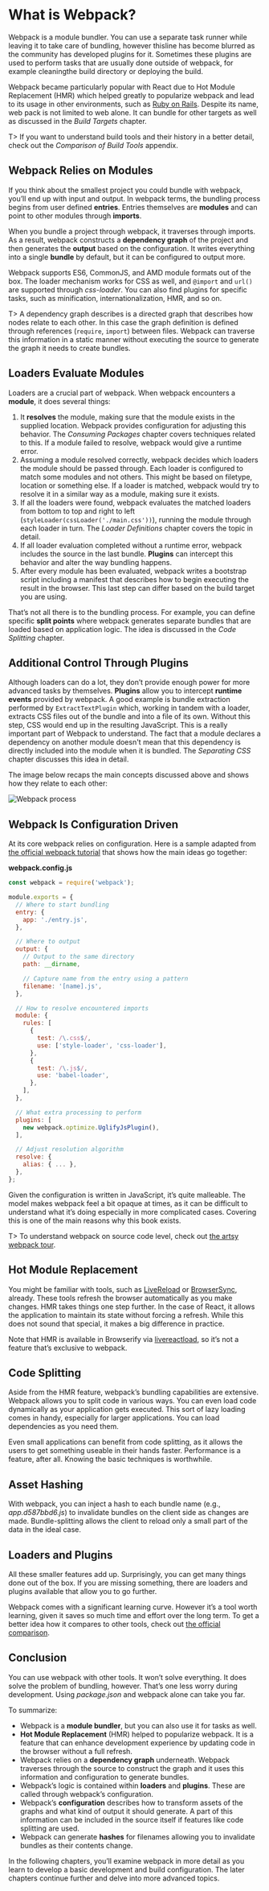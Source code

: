 # What is Webpack?

Webpack is a module bundler. You can use a separate task runner while leaving it to take care of bundling, however thisline has become blurred as the community has developed plugins for it. Sometimes these plugins are used to perform tasks that are usually done outside of webpack, for example cleaningthe build directory or deploying the build.

Webpack became particularly popular with React due to Hot Module Replacement (HMR) which helped greatly to popularize webpack and lead to its usage in other environments, such as [Ruby on Rails](https://github.com/rails/webpacker). Despite its name, web pack is not limited to web alone. It can bundle for other targets as well as discussed in the *Build Targets* chapter.

T> If you want to understand build tools and their history in a better detail, check out the *Comparison of Build Tools* appendix.

## Webpack Relies on Modules

If you think about the smallest project you could bundle with webpack, you’ll end up with input and output. In webpack terms, the bundling process begins from user defined **entries**. Entries themselves are **modules** and can point to other modules through **imports**.

When you bundle a project through webpack, it traverses through imports. As a result, webpack constructs a **dependency graph** of the project and then generates the **output** based on the configuration. It writes everything into a single **bundle** by default, but it can be configured to output more.

Webpack supports ES6, CommonJS, and AMD module formats out of the box. The loader mechanism works for CSS as well, and `@import` and `url()` are supported through *css-loader*. You can also find plugins for specific tasks, such as minification, internationalization, HMR, and so on.

T> A dependency graph describes is a directed graph that describes how nodes relate to each other. In this case the graph definition is defined through references (`require`, `import`) between files. Webpack can traverse this information in a static manner without executing the source to generate the graph it needs to create bundles.

## Loaders Evaluate Modules

Loaders are a crucial part of webpack. When webpack encounters a **module**, it does several things:

1. It **resolves** the module, making sure that the module exists in the supplied location. Webpack provides configuration for adjusting this behavior. The *Consuming Packages* chapter covers techniques related to this. If a module failed to resolve, webpack would give a runtime error.
2. Assuming a module resolved correctly, webpack decides which loaders the module should be passed through. Each loader is configured to match some modules and not others. This might be based on filetype, location or something else. If a loader is matched, webpack would try to resolve it in a similar way as a module, making sure it exists.
3. If all the loaders were found, webpack evaluates the matched loaders from bottom to top and right to left (`styleLoader(cssLoader('./main.css'))`), running the module through each loader in turn. The *Loader Definitions* chapter covers the topic in detail.
4. If all loader evaluation completed without a runtime error, webpack includes the source in the last bundle. **Plugins** can intercept this behavior and alter the way bundling happens.
5. After every module has been evaluated, webpack writes a bootstrap script including a manifest that describes how to begin executing the result in the browser. This last step can differ based on the build target you are using.

That’s not all there is to the bundling process. For example, you can define specific **split points** where webpack generates separate bundles that are loaded based on application logic. The idea is discussed in the *Code Splitting* chapter.

## Additional Control Through Plugins

Although loaders can do a lot, they don’t provide enough power for more advanced tasks by themselves. **Plugins** allow you to intercept **runtime events** provided by webpack. A good example is bundle extraction performed by `ExtractTextPlugin` which, working in tandem with a loader, extracts CSS files out of the bundle and into a file of its own. Without this step, CSS would end up in the resulting JavaScript. This is a really important part of Webpack to understand. The fact that a module declares a dependency on another module doesn't mean that this dependency is directly included into the module when it is bundled. The *Separating CSS* chapter discusses this idea in detail. 

The image below recaps the main concepts discussed above and shows how they relate to each other:

![Webpack process](images/webpack-process.png)

## Webpack Is Configuration Driven

At its core webpack relies on configuration. Here is a sample adapted from [the official webpack tutorial](https://webpack.js.org/get-started/) that shows how the main ideas go together:

**webpack.config.js**

```javascript
const webpack = require('webpack');

module.exports = {
  // Where to start bundling
  entry: {
    app: './entry.js',
  },

  // Where to output
  output: {
    // Output to the same directory
    path: __dirname,

    // Capture name from the entry using a pattern
    filename: '[name].js',
  },

  // How to resolve encountered imports
  module: {
    rules: [
      {
        test: /\.css$/,
        use: ['style-loader', 'css-loader'],
      },
      {
        test: /\.js$/,
        use: 'babel-loader',
      },
    ],
  },

  // What extra processing to perform
  plugins: [
    new webpack.optimize.UglifyJsPlugin(),
  ],

  // Adjust resolution algorithm
  resolve: {
    alias: { ... },
  },
};
```

Given the configuration is written in JavaScript, it’s quite malleable. The model makes webpack feel a bit opaque at times, as it can be difficult to understand what it’s doing especially in more complicated cases. Covering this is one of the main reasons why this book exists.

T> To understand webpack on source code level, check out [the artsy webpack tour](https://github.com/TheLarkInn/artsy-webpack-tour).

## Hot Module Replacement

You might be familiar with tools, such as [LiveReload](http://livereload.com/) or [BrowserSync](http://www.browsersync.io/), already. These tools refresh the browser automatically as you make changes. HMR takes things one step further. In the case of React, it allows the application to maintain its state without forcing a refresh. While this does not sound that special, it makes a big difference in practice.

Note that HMR is available in Browserify via [livereactload](https://github.com/milankinen/livereactload), so it’s not a feature that’s exclusive to webpack.

## Code Splitting

Aside from the HMR feature, webpack’s bundling capabilities are extensive. Webpack allows you to split code in various ways. You can even load code dynamically as your application gets executed. This sort of lazy loading comes in handy, especially for larger applications. You can load dependencies as you need them.

Even small applications can benefit from code splitting, as it allows the users to get something useable in their hands faster. Performance is a feature, after all. Knowing the basic techniques is worthwhile.

## Asset Hashing

With webpack, you can inject a hash to each bundle name (e.g., *app.d587bbd6.js*) to invalidate bundles on the client side as changes are made. Bundle-splitting allows the client to reload only a small part of the data in the ideal case.

## Loaders and Plugins

All these smaller features add up. Surprisingly, you can get many things done out of the box. If you are missing something, there are loaders and plugins available that allow you to go further.

Webpack comes with a significant learning curve. However it’s a tool worth learning, given it saves so much time and effort over the long term. To get a better idea how it compares to other tools, check out [the official comparison](https://webpack.js.org/get-started/why-webpack/#comparison).

## Conclusion

You can use webpack with other tools. It won’t solve everything. It does solve the problem of bundling, however. That’s one less worry during development. Using *package.json* and webpack alone can take you far.

To summarize:

* Webpack is a **module bundler**, but you can also use it for tasks as well.
* **Hot Module Replacement** (HMR) helped to popularize webpack. It is a feature that can enhance development experience by updating code in the browser without a full refresh.
* Webpack relies on a **dependency graph** underneath. Webpack traverses through the source to construct the graph and it uses this information and configuration to generate bundles.
* Webpack’s logic is contained within **loaders** and **plugins**. These are called through webpack’s configuration.
* Webpack’s **configuration** describes how to transform assets of the graphs and what kind of output it should generate. A part of this information can be included in the source itself if features like code splitting are used.
* Webpack can generate **hashes** for filenames allowing you to invalidate bundles as their contents change.

In the following chapters, you’ll examine webpack in more detail as you learn to develop a basic development and build configuration. The later chapters continue further and delve into more advanced topics.
